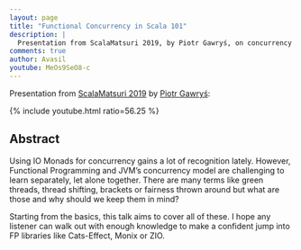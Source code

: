 ```yaml
---
layout: page
title: "Functional Concurrency in Scala 101"
description: |
  Presentation from ScalaMatsuri 2019, by Piotr Gawryś, on concurrency basics in FP.
comments: true
author: Avasil
youtube: MeOs9SeO8-c
---
```


Presentation from
[ScalaMatsuri 2019](https://2019.scalamatsuri.org/index_en.html) by
[Piotr Gawryś](https://twitter.com/p_gawrys):

{% include youtube.html ratio=56.25 %}

## Abstract

Using IO Monads for concurrency gains a lot of recognition lately. However, Functional Programming and JVM’s concurrency model are challenging to learn separately, let alone together. There are many terms like green threads, thread shifting, brackets or fairness thrown around but what are those and why should we keep them in mind?

Starting from the basics, this talk aims to cover all of these. I hope any listener can walk out with enough knowledge to make a confident jump into FP libraries like Cats-Effect, Monix or ZIO.

